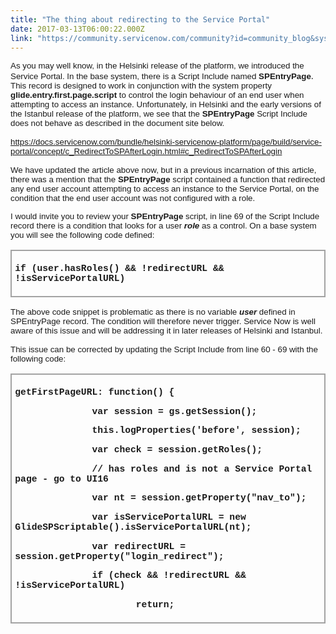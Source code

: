 ```yaml
---
title: "The thing about redirecting to the Service Portal"
date: 2017-03-13T06:00:22.000Z
link: "https://community.servicenow.com/community?id=community_blog&sys_id=4a9c6ee1dbd0dbc01dcaf3231f96197c"
---
```

<p><span style="font-family: arial, helvetica, sans-serif; font-size: 10pt;">As you may well know, in the Helsinki release of the platform, we introduced the Service Portal. In the base system, there is a </span><span style="font-family: arial, helvetica, sans-serif; font-size: 10pt;">Script</span><span style="font-family: arial, helvetica, sans-serif; font-size: 10pt;"> </span><span style="font-family: arial, helvetica, sans-serif; font-size: 10pt;">Include</span><span style="font-weight: bold; font-family: arial, helvetica, sans-serif; font-size: 10pt;"> </span><span style="font-family: arial, helvetica, sans-serif; font-size: 10pt;">named</span><span style="font-weight: bold; font-family: arial, helvetica, sans-serif; font-size: 10pt;"> SPEntryPage</span>.<span style="font-family: arial, helvetica, sans-serif; font-size: 10pt;"> This record is designed to work in conjunction with the system property </span><span style="font-family: arial, helvetica, sans-serif; font-size: 10pt;"><span style="font-weight: bold;">glide.entry.first.page.script</span> to control the login behaviour of an end user when attempting to access an instance. Unfortunately, in Helsinki and the early versions of the Istanbul release of the platform, we see that the <span style="font-family: arial, helvetica, sans-serif; font-size: 13.3333px; font-weight: bold;">SPEntryPage </span>Script Include does not behave as described in the document site below.</span></p><p style="font-family: Calibri; font-size: 11.0pt;"><span style="font-family: arial, helvetica, sans-serif; font-size: 10pt;"><a title="ocs.servicenow.com/bundle/helsinki-servicenow-platform/page/build/service-portal/concept/c_RedirectToSPAfterLogin.html#c_RedirectToSPAfterLogin" href="https://docs.servicenow.com/bundle/helsinki-servicenow-platform/page/build/service-portal/concept/c_RedirectToSPAfterLogin.html#c_RedirectToSPAfterLogin">https://docs.servicenow.com/bundle/helsinki-servicenow-platform/page/build/service-portal/concept/c_RedirectToSPAfterLogin.html#c_RedirectToSPAfterLogin</a></span></p><p style="font-family: Calibri; font-size: 11.0pt;"></p><p style="font-family: Calibri; font-size: 11.0pt;"><span style="font-family: arial, helvetica, sans-serif; font-size: 10pt;">We have updated the article above now, but in a previous incarnation of this article, there was a mention that the <strong>SPEntryPage</strong> script contained a function that redirected any end user account attempting to access an instance to the Service Portal, on the condition that the end user account was not configured with a role.</span></p><p style="font-family: Calibri; font-size: 11.0pt;"></p><p style="font-family: Calibri; font-size: 11.0pt;"><span style="font-family: arial, helvetica, sans-serif; font-size: 10pt;">I would invite you to review your <strong>SPEntryPage</strong> script, in line 69 of the Script Include record there is a condition that looks for a user <em><strong>role</strong> </em>as a control. On a base system you will see the following code defined:</span></p><p style="font-family: Calibri; font-size: 11.0pt;"></p><table border="1" cellpadding="0" cellspacing="0" style="border-style: solid; border-color: #a3a3a3; border-width: 1pt;" summary="" title=""><tbody><tr><td style="border-style: solid; border-color: #a3a3a3; border-width: 1pt; padding: 4pt 4pt 4pt 4pt;"><p style="font-family: Calibri; font-size: 11.0pt;"><span style="font-family: 'courier new', courier;"><strong>if (user.hasRoles() &amp;&amp; !redirectURL &amp;&amp; !isServicePortalURL)</strong></span></p></td></tr></tbody></table><p style="font-family: Calibri; font-size: 11.0pt;"></p><p style="font-family: Calibri; font-size: 11.0pt;"><span style="font-family: arial, helvetica, sans-serif; font-size: 10pt;">The above code snippet is problematic as there is no variable <span style="font-weight: bold; font-style: italic;">user </span>defined in SPEntryPage record. The condition will therefore never trigger. Service Now is well aware of this issue and will be addressing it in later releases of Helsinki and Istanbul.</span></p><p style="font-family: Calibri; font-size: 11.0pt;"></p><p style="font-family: Calibri; font-size: 11.0pt;"><span style="font-family: arial, helvetica, sans-serif; font-size: 10pt;">This issue can be corrected by updating the Script Include from line 60 - 69 with the following code:</span></p><p></p><table border="1" cellpadding="0" cellspacing="0" style="border-style: solid; border-color: #a3a3a3; border-width: 1pt;" summary="" title=""><tbody><tr><td style="border-style: solid; border-color: #a3a3a3; border-width: 1pt; padding: 4pt 4pt 4pt 4pt;"><p style="font-family: Courier; font-size: 11.0pt;"><strong>getFirstPageURL: function() {</strong></p><p style="font-family: Courier; font-size: 11.0pt;"><strong>               var session = gs.getSession();</strong></p><p style="font-family: Courier; font-size: 11.0pt;"><strong>               this.logProperties('before', session);</strong></p><p style="font-family: Courier; font-size: 11.0pt;"><strong>               var check = session.getRoles();</strong></p><p style="font-family: Courier; font-size: 11.0pt;"></p><p style="font-family: Courier; font-size: 11.0pt;"><strong>               // has roles and is not a Service Portal page - go to UI16</strong></p><p style="font-family: Courier; font-size: 11.0pt;"><strong>               var nt = session.getProperty("nav_to");</strong></p><p style="font-family: Courier; font-size: 11.0pt;"><strong>               var isServicePortalURL = new GlideSPScriptable().isServicePortalURL(nt);</strong></p><p style="font-family: Courier; font-size: 11.0pt;"><strong>               var redirectURL = session.getProperty("login_redirect");</strong></p><p style="font-family: Courier; font-size: 11.0pt;"></p><p style="font-family: Courier; font-size: 11.0pt;"><strong>               if (check &amp;&amp; !redirectURL &amp;&amp; !isServicePortalURL)</strong></p><p style="font-family: Courier; font-size: 11.0pt;"><strong>                       return;</strong></p></td></tr></tbody></table>